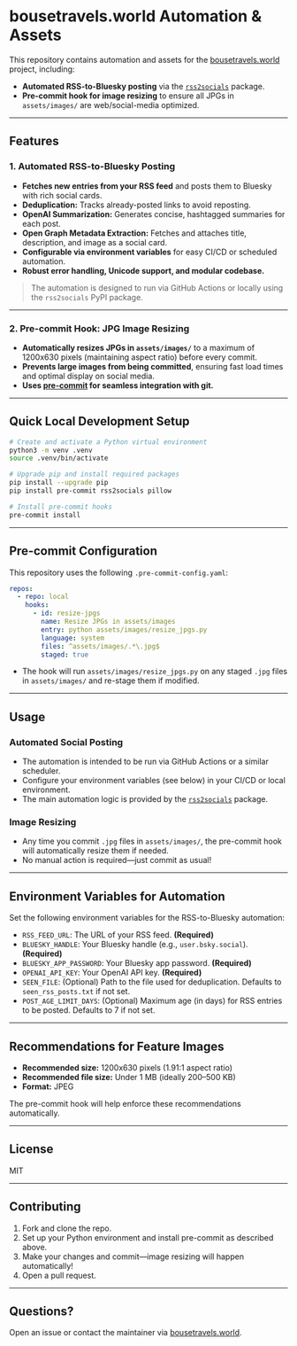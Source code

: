 # bousetravels.world Automation & Assets

This repository contains automation and assets for the [bousetravels.world](https://bousetravels.world) project, including:

- **Automated RSS-to-Bluesky posting** via the [`rss2socials`](https://pypi.org/project/rss2socials/) package.
- **Pre-commit hook for image resizing** to ensure all JPGs in `assets/images/` are web/social-media optimized.

---

## Features

### 1. Automated RSS-to-Bluesky Posting

- **Fetches new entries from your RSS feed** and posts them to Bluesky with rich social cards.
- **Deduplication:** Tracks already-posted links to avoid reposting.
- **OpenAI Summarization:** Generates concise, hashtagged summaries for each post.
- **Open Graph Metadata Extraction:** Fetches and attaches title, description, and image as a social card.
- **Configurable via environment variables** for easy CI/CD or scheduled automation.
- **Robust error handling, Unicode support, and modular codebase.**

> The automation is designed to run via GitHub Actions or locally using the `rss2socials` PyPI package.

---

### 2. Pre-commit Hook: JPG Image Resizing

- **Automatically resizes JPGs in `assets/images/`** to a maximum of 1200x630 pixels (maintaining aspect ratio) before every commit.
- **Prevents large images from being committed**, ensuring fast load times and optimal display on social media.
- **Uses [pre-commit](https://pre-commit.com/) for seamless integration with git.**

---

## Quick Local Development Setup

```bash
# Create and activate a Python virtual environment
python3 -m venv .venv
source .venv/bin/activate

# Upgrade pip and install required packages
pip install --upgrade pip
pip install pre-commit rss2socials pillow

# Install pre-commit hooks
pre-commit install
```

---

## Pre-commit Configuration

This repository uses the following `.pre-commit-config.yaml`:

```yaml
repos:
  - repo: local
    hooks:
      - id: resize-jpgs
        name: Resize JPGs in assets/images
        entry: python assets/images/resize_jpgs.py
        language: system
        files: ^assets/images/.*\.jpg$
        staged: true
```

- The hook will run `assets/images/resize_jpgs.py` on any staged `.jpg` files in `assets/images/` and re-stage them if modified.

---

## Usage

### Automated Social Posting

- The automation is intended to be run via GitHub Actions or a similar scheduler.
- Configure your environment variables (see below) in your CI/CD or local environment.
- The main automation logic is provided by the [`rss2socials`](https://pypi.org/project/rss2socials/) package.

### Image Resizing

- Any time you commit `.jpg` files in `assets/images/`, the pre-commit hook will automatically resize them if needed.
- No manual action is required—just commit as usual!

---

## Environment Variables for Automation

Set the following environment variables for the RSS-to-Bluesky automation:

- `RSS_FEED_URL`: The URL of your RSS feed. **(Required)**
- `BLUESKY_HANDLE`: Your Bluesky handle (e.g., `user.bsky.social`). **(Required)**
- `BLUESKY_APP_PASSWORD`: Your Bluesky app password. **(Required)**
- `OPENAI_API_KEY`: Your OpenAI API key. **(Required)**
- `SEEN_FILE`: (Optional) Path to the file used for deduplication. Defaults to `seen_rss_posts.txt` if not set.
- `POST_AGE_LIMIT_DAYS`: (Optional) Maximum age (in days) for RSS entries to be posted. Defaults to 7 if not set.

---

## Recommendations for Feature Images

- **Recommended size:** 1200x630 pixels (1.91:1 aspect ratio)
- **Recommended file size:** Under 1 MB (ideally 200–500 KB)
- **Format:** JPEG

The pre-commit hook will help enforce these recommendations automatically.

---

## License

MIT

---

## Contributing

1. Fork and clone the repo.
2. Set up your Python environment and install pre-commit as described above.
3. Make your changes and commit—image resizing will happen automatically!
4. Open a pull request.

---

## Questions?

Open an issue or contact the maintainer via [bousetravels.world](https://bousetravels.world).